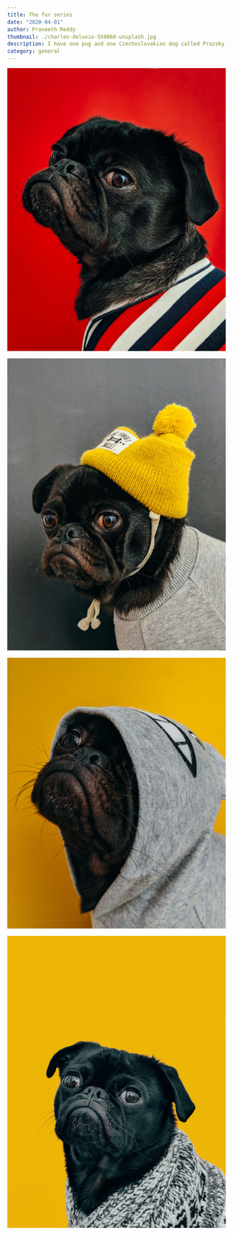 ```yaml
---
title: The fur series
date: "2020-04-01"
author: Praneeth Reddy
thumbnail: ./charles-deluvio-550068-unsplash.jpg
description: I have one pug and one Czechoslovakian dog called Prazsky krysarik.
category: general
---
```


![Cute dog](./charles-deluvio-540415-unsplash.jpg)

![Cute dog](./charles-deluvio-540418-unsplash.jpg)

![Cute dog](./charles-deluvio-540420-unsplash.jpg)

![Cute dog](./charles-deluvio-547196-unsplash.jpg)
